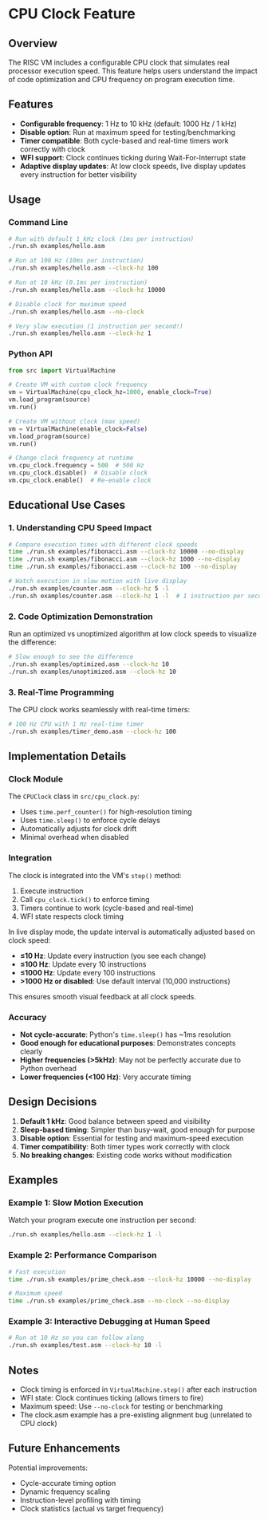 # CPU Clock Feature

## Overview

The RISC VM includes a configurable CPU clock that simulates real processor execution speed. This feature helps users understand the impact of code optimization and CPU frequency on program execution time.

## Features

- **Configurable frequency**: 1 Hz to 10 kHz (default: 1000 Hz / 1 kHz)
- **Disable option**: Run at maximum speed for testing/benchmarking
- **Timer compatible**: Both cycle-based and real-time timers work correctly with clock
- **WFI support**: Clock continues ticking during Wait-For-Interrupt state
- **Adaptive display updates**: At low clock speeds, live display updates every instruction for better visibility

## Usage

### Command Line

```bash
# Run with default 1 kHz clock (1ms per instruction)
./run.sh examples/hello.asm

# Run at 100 Hz (10ms per instruction)
./run.sh examples/hello.asm --clock-hz 100

# Run at 10 kHz (0.1ms per instruction)
./run.sh examples/hello.asm --clock-hz 10000

# Disable clock for maximum speed
./run.sh examples/hello.asm --no-clock

# Very slow execution (1 instruction per second!)
./run.sh examples/hello.asm --clock-hz 1
```

### Python API

```python
from src import VirtualMachine

# Create VM with custom clock frequency
vm = VirtualMachine(cpu_clock_hz=1000, enable_clock=True)
vm.load_program(source)
vm.run()

# Create VM without clock (max speed)
vm = VirtualMachine(enable_clock=False)
vm.load_program(source)
vm.run()

# Change clock frequency at runtime
vm.cpu_clock.frequency = 500  # 500 Hz
vm.cpu_clock.disable()  # Disable clock
vm.cpu_clock.enable()  # Re-enable clock
```

## Educational Use Cases

### 1. Understanding CPU Speed Impact

```bash
# Compare execution times with different clock speeds
time ./run.sh examples/fibonacci.asm --clock-hz 10000 --no-display
time ./run.sh examples/fibonacci.asm --clock-hz 1000 --no-display
time ./run.sh examples/fibonacci.asm --clock-hz 100 --no-display

# Watch execution in slow motion with live display
./run.sh examples/counter.asm --clock-hz 5 -l
./run.sh examples/counter.asm --clock-hz 1 -l  # 1 instruction per second!
```

### 2. Code Optimization Demonstration

Run an optimized vs unoptimized algorithm at low clock speeds to visualize the difference:

```bash
# Slow enough to see the difference
./run.sh examples/optimized.asm --clock-hz 10
./run.sh examples/unoptimized.asm --clock-hz 10
```

### 3. Real-Time Programming

The CPU clock works seamlessly with real-time timers:

```bash
# 100 Hz CPU with 1 Hz real-time timer
./run.sh examples/timer_demo.asm --clock-hz 100
```

## Implementation Details

### Clock Module

The `CPUClock` class in `src/cpu_clock.py`:
- Uses `time.perf_counter()` for high-resolution timing
- Uses `time.sleep()` to enforce cycle delays
- Automatically adjusts for clock drift
- Minimal overhead when disabled

### Integration

The clock is integrated into the VM's `step()` method:
1. Execute instruction
2. Call `cpu_clock.tick()` to enforce timing
3. Timers continue to work (cycle-based and real-time)
4. WFI state respects clock timing

In live display mode, the update interval is automatically adjusted based on clock speed:
- **≤10 Hz**: Update every instruction (you see each change)
- **≤100 Hz**: Update every 10 instructions
- **≤1000 Hz**: Update every 100 instructions
- **>1000 Hz or disabled**: Use default interval (10,000 instructions)

This ensures smooth visual feedback at all clock speeds.

### Accuracy

- **Not cycle-accurate**: Python's `time.sleep()` has ~1ms resolution
- **Good enough for educational purposes**: Demonstrates concepts clearly
- **Higher frequencies (>5kHz)**: May not be perfectly accurate due to Python overhead
- **Lower frequencies (<100 Hz)**: Very accurate timing

## Design Decisions

1. **Default 1 kHz**: Good balance between speed and visibility
2. **Sleep-based timing**: Simpler than busy-wait, good enough for purpose
3. **Disable option**: Essential for testing and maximum-speed execution
4. **Timer compatibility**: Both timer types work correctly with clock
5. **No breaking changes**: Existing code works without modification

## Examples

### Example 1: Slow Motion Execution

Watch your program execute one instruction per second:

```bash
./run.sh examples/hello.asm --clock-hz 1 -l
```

### Example 2: Performance Comparison

```bash
# Fast execution
time ./run.sh examples/prime_check.asm --clock-hz 10000 --no-display

# Maximum speed
time ./run.sh examples/prime_check.asm --no-clock --no-display
```

### Example 3: Interactive Debugging at Human Speed

```bash
# Run at 10 Hz so you can follow along
./run.sh examples/test.asm --clock-hz 10 -l
```

## Notes

- Clock timing is enforced in `VirtualMachine.step()` after each instruction
- WFI state: Clock continues ticking (allows timers to fire)
- Maximum speed: Use `--no-clock` for testing or benchmarking
- The clock.asm example has a pre-existing alignment bug (unrelated to CPU clock)

## Future Enhancements

Potential improvements:
- Cycle-accurate timing option
- Dynamic frequency scaling
- Instruction-level profiling with timing
- Clock statistics (actual vs target frequency)

